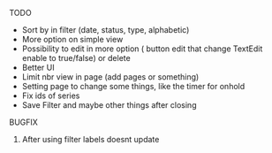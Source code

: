 TODO

- Sort by in filter (date, status, type, alphabetic)<br/>
- More option on simple view<br/>
- Possibility to edit in more option ( button edit that change TextEdit enable to true/false) or delete<br/>
- Better UI<br/>
- Limit nbr view in page (add pages or something)<br/>
- Setting page to change some things, like the timer for onhold<br/>
- Fix ids of series<br/>
- Save Filter and maybe other things after closing<br/>


BUGFIX

1. After using filter labels doesnt update